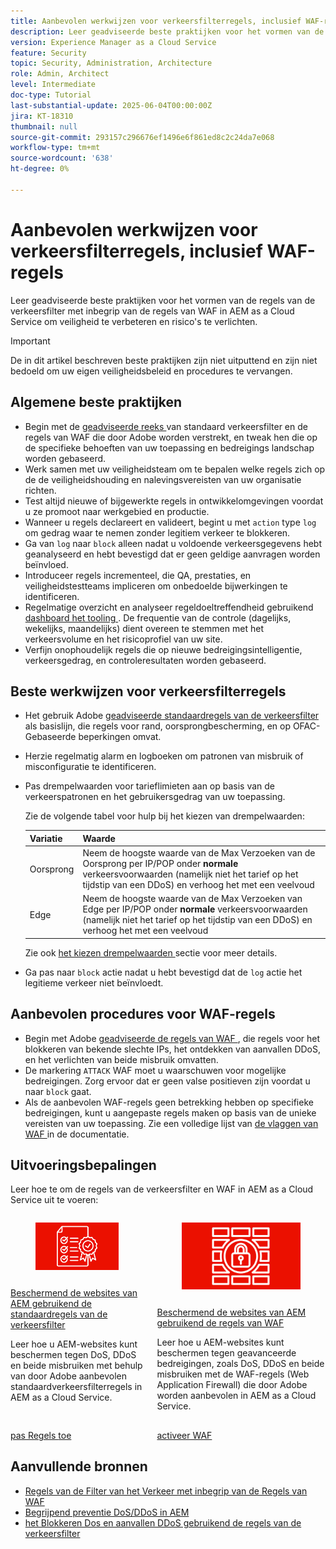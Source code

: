 ```yaml
---
title: Aanbevolen werkwijzen voor verkeersfilterregels, inclusief WAF-regels
description: Leer geadviseerde beste praktijken voor het vormen van de regels van de verkeersfilter met inbegrip van de regels van WAF in AEM as a Cloud Service om veiligheid te verbeteren en risico's te verlichten.
version: Experience Manager as a Cloud Service
feature: Security
topic: Security, Administration, Architecture
role: Admin, Architect
level: Intermediate
doc-type: Tutorial
last-substantial-update: 2025-06-04T00:00:00Z
jira: KT-18310
thumbnail: null
source-git-commit: 293157c296676ef1496e6f861ed8c2c24da7e068
workflow-type: tm+mt
source-wordcount: '638'
ht-degree: 0%

---
```


# Aanbevolen werkwijzen voor verkeersfilterregels, inclusief WAF-regels

Leer geadviseerde beste praktijken voor het vormen van de regels van de verkeersfilter met inbegrip van de regels van WAF in AEM as a Cloud Service om veiligheid te verbeteren en risico&#39;s te verlichten.

>[!IMPORTANT]
>
>De in dit artikel beschreven beste praktijken zijn niet uitputtend en zijn niet bedoeld om uw eigen veiligheidsbeleid en procedures te vervangen.

## Algemene beste praktijken

- Begin met de [ geadviseerde reeks ](./overview.md#adobe-recommended-rules) van standaard verkeersfilter en de regels van WAF die door Adobe worden verstrekt, en tweak hen die op de specifieke behoeften van uw toepassing en bedreigings landschap worden gebaseerd.
- Werk samen met uw veiligheidsteam om te bepalen welke regels zich op de de veiligheidshouding en nalevingsvereisten van uw organisatie richten.
- Test altijd nieuwe of bijgewerkte regels in ontwikkelomgevingen voordat u ze promoot naar werkgebied en productie.
- Wanneer u regels declareert en valideert, begint u met `action` type `log` om gedrag waar te nemen zonder legitiem verkeer te blokkeren.
- Ga van `log` naar `block` alleen nadat u voldoende verkeersgegevens hebt geanalyseerd en hebt bevestigd dat er geen geldige aanvragen worden beïnvloed.
- Introduceer regels incrementeel, die QA, prestaties, en veiligheidstestteams impliceren om onbedoelde bijwerkingen te identificeren.
- Regelmatige overzicht en analyseer regeldoeltreffendheid gebruikend [ dashboard het tooling ](https://github.com/adobe/AEMCS-CDN-Log-Analysis-Tooling). De frequentie van de controle (dagelijks, wekelijks, maandelijks) dient overeen te stemmen met het verkeersvolume en het risicoprofiel van uw site.
- Verfijn onophoudelijk regels die op nieuwe bedreigingsintelligentie, verkeersgedrag, en controleresultaten worden gebaseerd.

## Beste werkwijzen voor verkeersfilterregels

- Het gebruik Adobe [ geadviseerde standaardregels van de verkeersfilter ](https://experienceleague.adobe.com/nl/docs/experience-manager-cloud-service/content/security/traffic-filter-rules-including-waf#recommended-starter-rules) als basislijn, die regels voor rand, oorsprongbescherming, en op OFAC-Gebaseerde beperkingen omvat.
- Herzie regelmatig alarm en logboeken om patronen van misbruik of misconfiguratie te identificeren.
- Pas drempelwaarden voor tarieflimieten aan op basis van de verkeerspatronen en het gebruikersgedrag van uw toepassing.

  Zie de volgende tabel voor hulp bij het kiezen van drempelwaarden:

  | Variatie | Waarde |
  | :--------- | :------- |
  | Oorsprong | Neem de hoogste waarde van de Max Verzoeken van de Oorsprong per IP/POP onder **normale** verkeersvoorwaarden (namelijk niet het tarief op het tijdstip van een DDoS) en verhoog het met een veelvoud |
  | Edge | Neem de hoogste waarde van de Max Verzoeken van Edge per IP/POP onder **normale** verkeersvoorwaarden (namelijk niet het tarief op het tijdstip van een DDoS) en verhoog het met een veelvoud |

  Zie ook [ het kiezen drempelwaarden ](../blocking-dos-attack-using-traffic-filter-rules.md#choosing-threshold-values) sectie voor meer details.

- Ga pas naar `block` actie nadat u hebt bevestigd dat de `log` actie het legitieme verkeer niet beïnvloedt.

## Aanbevolen procedures voor WAF-regels

- Begin met Adobe [ geadviseerde de regels van WAF ](https://experienceleague.adobe.com/nl/docs/experience-manager-cloud-service/content/security/traffic-filter-rules-including-waf#recommended-nonwaf-starter-rules), die regels voor het blokkeren van bekende slechte IPs, het ontdekken van aanvallen DDoS, en het verlichten van beide misbruik omvatten.
- De markering `ATTACK` WAF moet u waarschuwen voor mogelijke bedreigingen. Zorg ervoor dat er geen valse positieven zijn voordat u naar `block` gaat.
- Als de aanbevolen WAF-regels geen betrekking hebben op specifieke bedreigingen, kunt u aangepaste regels maken op basis van de unieke vereisten van uw toepassing. Zie een volledige lijst van [ de vlaggen van WAF ](https://experienceleague.adobe.com/nl/docs/experience-manager-cloud-service/content/security/traffic-filter-rules-including-waf#waf-flags-list) in de documentatie.

## Uitvoeringsbepalingen

Leer hoe te om de regels van de verkeersfilter en WAF in AEM as a Cloud Service uit te voeren:

<!-- CARDS
{target = _self}

* ./use-cases/using-traffic-filter-rules.md
  {title = Protecting AEM websites using standard traffic filter rules}
  {description = Learn how to protect AEM websites from DoS, DDoS and bot abuse using Adobe-recommended standard traffic filter rules in AEM as a Cloud Service.}
  {image = ./assets/use-cases/using-traffic-filter-rules.png}
  {cta = Apply Rules}

* ./use-cases/using-waf-rules.md
  {title = Protecting AEM websites using WAF traffic filter rules}
  {description = Learn how to protect AEM websites from sophisticated threats including DoS, DDoS, and bot abuse using Adobe-recommended Web Application Firewall (WAF) traffic filter rules in AEM as a Cloud Service.}
  {image = ./assets/use-cases/using-waf-rules.png}
  {cta = Activate WAF}
-->
<!-- START CARDS HTML - DO NOT MODIFY BY HAND -->
<div class="columns">
    <div class="column is-half-tablet is-half-desktop is-one-third-widescreen" aria-label="Protecting AEM websites using standard traffic filter rules">
        <div class="card" style="height: 100%; display: flex; flex-direction: column; height: 100%;">
            <div class="card-image">
                <figure class="image x-is-16by9">
                    <a href="./use-cases/using-traffic-filter-rules.md" title="AEM-websites beveiligen met de standaardregels voor verkeersfilters" target="_self" rel="referrer">
                        <img class="is-bordered-r-small" src="./assets/use-cases/using-traffic-filter-rules.png" alt="AEM-websites beveiligen met de standaardregels voor verkeersfilters"
                             style="width: 100%; aspect-ratio: 16 / 9; object-fit: cover; overflow: hidden; display: block; margin: auto;">
                    </a>
                </figure>
            </div>
            <div class="card-content is-padded-small" style="display: flex; flex-direction: column; flex-grow: 1; justify-content: space-between;">
                <div class="top-card-content">
                    <p class="headline is-size-6 has-text-weight-bold">
                        <a href="./use-cases/using-traffic-filter-rules.md" target="_self" rel="referrer" title="AEM-websites beveiligen met de standaardregels voor verkeersfilters"> Beschermend de websites van AEM gebruikend de standaardregels van de verkeersfilter </a>
                    </p>
                    <p class="is-size-6">Leer hoe u AEM-websites kunt beschermen tegen DoS, DDoS en beide misbruiken met behulp van door Adobe aanbevolen standaardverkeersfilterregels in AEM as a Cloud Service.</p>
                </div>
                <a href="./use-cases/using-traffic-filter-rules.md" target="_self" rel="referrer" class="spectrum-Button spectrum-Button--outline spectrum-Button--primary spectrum-Button--sizeM" style="align-self: flex-start; margin-top: 1rem;">
                    <span class="spectrum-Button-label has-no-wrap has-text-weight-bold"> pas Regels </span> toe
                </a>
            </div>
        </div>
    </div>
    <div class="column is-half-tablet is-half-desktop is-one-third-widescreen" aria-label="Protecting AEM websites using WAF rules">
        <div class="card" style="height: 100%; display: flex; flex-direction: column; height: 100%;">
            <div class="card-image">
                <figure class="image x-is-16by9">
                    <a href="./use-cases/using-waf-rules.md" title="AEM-websites beschermen met WAF-regels" target="_self" rel="referrer">
                        <img class="is-bordered-r-small" src="./assets/use-cases/using-waf-rules.png" alt="AEM-websites beschermen met WAF-regels"
                             style="width: 100%; aspect-ratio: 16 / 9; object-fit: cover; overflow: hidden; display: block; margin: auto;">
                    </a>
                </figure>
            </div>
            <div class="card-content is-padded-small" style="display: flex; flex-direction: column; flex-grow: 1; justify-content: space-between;">
                <div class="top-card-content">
                    <p class="headline is-size-6 has-text-weight-bold">
                        <a href="./use-cases/using-waf-rules.md" target="_self" rel="referrer" title="AEM-websites beschermen met WAF-regels"> Beschermend de websites van AEM gebruikend de regels van WAF </a>
                    </p>
                    <p class="is-size-6">Leer hoe u AEM-websites kunt beschermen tegen geavanceerde bedreigingen, zoals DoS, DDoS en beide misbruiken met de WAF-regels (Web Application Firewall) die door Adobe worden aanbevolen in AEM as a Cloud Service.</p>
                </div>
                <a href="./use-cases/using-waf-rules.md" target="_self" rel="referrer" class="spectrum-Button spectrum-Button--outline spectrum-Button--primary spectrum-Button--sizeM" style="align-self: flex-start; margin-top: 1rem;">
                    <span class="spectrum-Button-label has-no-wrap has-text-weight-bold"> activeer WAF </span>
                </a>
            </div>
        </div>
    </div>
</div>
<!-- END CARDS HTML - DO NOT MODIFY BY HAND -->

## Aanvullende bronnen

- [ Regels van de Filter van het Verkeer met inbegrip van de Regels van WAF ](https://experienceleague.adobe.com/nl/docs/experience-manager-cloud-service/content/security/traffic-filter-rules-including-waf)
- [ Begrijpend preventie DoS/DDoS in AEM ](https://experienceleague.adobe.com/nl/docs/experience-manager-learn/foundation/security/understanding-dos-and-prevention-approaches)
- [ het Blokkeren Dos en aanvallen DDoS gebruikend de regels van de verkeersfilter ](https://experienceleague.adobe.com/nl/docs/experience-manager-learn/cloud-service/security/blocking-dos-attack-using-traffic-filter-rules)

